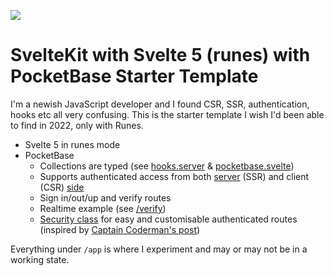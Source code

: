 ![](https://github.com/hfg-gmuend/openmoji/blob/15.0.0/color/72x72/1F437.png) 

# SvelteKit with Svelte 5 (runes) with PocketBase Starter Template

I'm a newish JavaScript developer and I found CSR, SSR, authentication, hooks etc all very confusing.  This is the starter template I wish I'd been able to find in 2022, only with Runes. 

- Svelte 5 in runes mode
- PocketBase
  - Collections are typed (see [hooks.server]() & [pocketbase.svelte](https://github.com/adamshand/sveltekit-pocketbase-auth/blob/main/src/lib/pocketbase.svelte.ts))
  - Supports authenticated access from both [server](https://github.com/adamshand/sveltekit-pocketbase-auth/blob/main/src/hooks.server.ts) (SSR) and client (CSR) [side](https://github.com/adamshand/sveltekit-pocketbase-auth/blob/main/src/lib/pocketbase.svelte.ts)
  - Sign in/out/up and verify routes
  - Realtime example (see [/verify](https://github.com/adamshand/sveltekit-pocketbase-auth/blob/main/src/routes/(auth)/verify/%2Bpage.svelte))
  - [Security class](https://github.com/adamshand/sveltekit-pocketbase-auth/blob/18d07d480e0264ec55bb4fdc72fb74656c2256c7/src/lib/pocketbase.svelte.ts#L26) for easy and customisable authenticated routes (inspired by [Captain Coderman's post](https://www.captaincodeman.com/securing-your-sveltekit-app))

Everything under `/app` is where I experiment and may or may not be in a working state.
